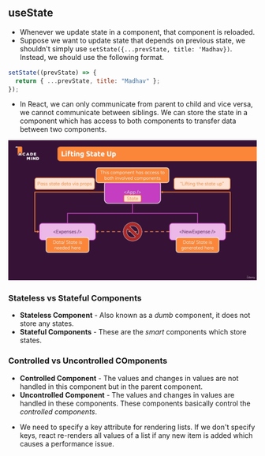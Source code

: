 ## useState

- Whenever we update state in a component, that component is reloaded.
- Suppose we want to update state that depends on previous state, we shouldn't simply use `setState({...prevState, title: 'Madhav})`. Instead, we should use the following format.

```js
setState((prevState) => {
  return { ...prevState, title: "Madhav" };
});
```

- In React, we can only communicate from parent to child and vice versa, we cannot communicate between siblings. We can store the state in a component which has access to both components to transfer data between two components.

![Lifting State Up](../../images/lifting-state-up.png)

### Stateless vs Stateful Components

- **Stateless Component** - Also known as a _dumb_ component, it does not store any states.
- **Stateful Components** - These are the _smart_ components which store states.

### Controlled vs Uncontrolled COmponents

- **Controlled Component** - The values and changes in values are not handled in this component but in the parent component.
- **Uncontrolled Component** - The values and changes in values are handled in these components. These components basically control the _controlled components_.

* We need to specify a key attribute for rendering lists. If we don't specify keys, react re-renders all values of a list if any new item is added which causes a performance issue.
